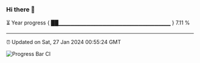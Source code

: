 ### Hi there 👋

⏳ Year progress { ██▁▁▁▁▁▁▁▁▁▁▁▁▁▁▁▁▁▁▁▁▁▁▁▁▁▁▁▁ } 7.11 %

---

⏰ Updated on Sat, 27 Jan 2024 00:55:24 GMT

![Progress Bar CI](https://github.com/JuvenileQ/Progress-Bar-CI/workflows/main/badge.svg)
